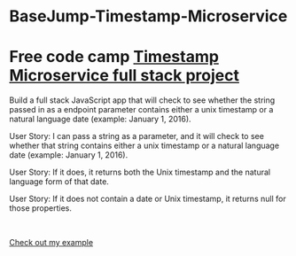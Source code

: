# BaseJump-Timestamp-Microservice
<h1>Free code camp <a href="https://www.freecodecamp.org/challenges/timestamp-microservice">Timestamp Microservice full stack project</a></h1>
<p>Build a full stack JavaScript app that will check to see whether the string passed in as a endpoint parameter contains either a unix timestamp or a natural language date (example: January 1, 2016).</p>
<p>User Story: I can pass a string as a parameter, and it will check to see whether that string contains either a unix timestamp or a natural language date (example: January 1, 2016).</p>
<p>User Story: If it does, it returns both the Unix timestamp and the natural language form of that date.</p>
<p>User Story: If it does not contain a date or Unix timestamp, it returns null for those properties.</p>
<br>
<p><a href="https://agile-beyond-48232.herokuapp.com/">Check out my example</a></p>
